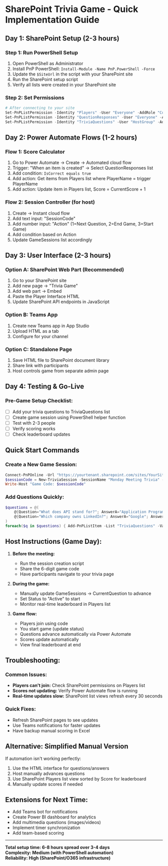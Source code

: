 # SharePoint Trivia Game - Quick Implementation Guide

## Day 1: SharePoint Setup (2-3 hours)

### Step 1: Run PowerShell Setup
1. Open PowerShell as Administrator
2. Install PnP PowerShell: `Install-Module -Name PnP.PowerShell -Force`
3. Update the `$SiteUrl` in the script with your SharePoint site
4. Run the SharePoint setup script
5. Verify all lists were created in your SharePoint site

### Step 2: Set Permissions
```powershell
# After connecting to your site
Set-PnPListPermission -Identity "Players" -User "Everyone" -AddRole "Contribute"
Set-PnPListPermission -Identity "QuestionResponses" -User "Everyone" -AddRole "Contribute"
Set-PnPListPermission -Identity "TriviaQuestions" -User "HostGroup" -AddRole "Full Control"
```

## Day 2: Power Automate Flows (1-2 hours)

### Flow 1: Score Calculator
1. Go to Power Automate → Create → Automated cloud flow
2. Trigger: "When an item is created" → Select QuestionResponses list
3. Add condition: `IsCorrect equals true`
4. Add action: Get items from Players list where PlayerName = trigger PlayerName
5. Add action: Update item in Players list, Score = CurrentScore + 1

### Flow 2: Session Controller (for host)
1. Create → Instant cloud flow
2. Add text input: "SessionCode"
3. Add number input: "Action" (1=Next Question, 2=End Game, 3=Start Game)
4. Add condition based on Action
5. Update GameSessions list accordingly

## Day 3: User Interface (2-3 hours)

### Option A: SharePoint Web Part (Recommended)
1. Go to your SharePoint site
2. Add new page → "Trivia Game"
3. Add web part → Embed
4. Paste the Player Interface HTML
5. Update SharePoint API endpoints in JavaScript

### Option B: Teams App
1. Create new Teams app in App Studio
2. Upload HTML as a tab
3. Configure for your channel

### Option C: Standalone Page
1. Save HTML file to SharePoint document library
2. Share link with participants
3. Host controls game from separate admin page

## Day 4: Testing & Go-Live

### Pre-Game Setup Checklist:
- [ ] Add your trivia questions to TriviaQuestions list
- [ ] Create game session using PowerShell helper function
- [ ] Test with 2-3 people
- [ ] Verify scoring works
- [ ] Check leaderboard updates

## Quick Start Commands

### Create a New Game Session:
```powershell
Connect-PnPOnline -Url "https://yourtenant.sharepoint.com/sites/YourSite" -Interactive
$sessionCode = New-TriviaSession -SessionName "Monday Meeting Trivia" -HostEmail "you@company.com" -TotalQuestions 5
Write-Host "Game Code: $sessionCode"
```

### Add Questions Quickly:
```powershell
$questions = @(
    @{Question="What does API stand for?"; AnswerA="Application Programming Interface"; AnswerB="Automated Program Integration"; AnswerC="Advanced Protocol Implementation"; CorrectAnswer="A"; Category="Tech"},
    @{Question="Which company owns LinkedIn?"; AnswerA="Google"; AnswerB="Microsoft"; AnswerC="Meta"; CorrectAnswer="B"; Category="Business"}
)
foreach($q in $questions) { Add-PnPListItem -List "TriviaQuestions" -Values $q }
```

## Host Instructions (Game Day):

1. **Before the meeting:**
   - Run the session creation script
   - Share the 6-digit game code
   - Have participants navigate to your trivia page

2. **During the game:**
   - Manually update GameSessions → CurrentQuestion to advance
   - Set Status to "Active" to start
   - Monitor real-time leaderboard in Players list

3. **Game flow:**
   - Players join using code
   - You start game (update status)
   - Questions advance automatically via Power Automate
   - Scores update automatically
   - View final leaderboard at end

## Troubleshooting:

### Common Issues:
- **Players can't join:** Check SharePoint permissions on Players list
- **Scores not updating:** Verify Power Automate flow is running
- **Real-time updates slow:** SharePoint list views refresh every 30 seconds

### Quick Fixes:
- Refresh SharePoint pages to see updates
- Use Teams notifications for faster updates
- Have backup manual scoring in Excel

## Alternative: Simplified Manual Version

If automation isn't working perfectly:

1. Use the HTML interface for questions/answers
2. Host manually advances questions
3. Use SharePoint Players list view sorted by Score for leaderboard
4. Manually update scores if needed

## Extensions for Next Time:

- Add Teams bot for notifications
- Create Power BI dashboard for analytics
- Add multimedia questions (images/videos)
- Implement timer synchronization
- Add team-based scoring

---

**Total setup time: 6-8 hours spread over 3-4 days**  
**Complexity: Medium (with PowerShell automation)**  
**Reliability: High (SharePoint/O365 infrastructure)**